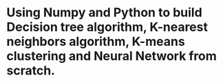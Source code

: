# Using Numpy and Python to build Decision tree algorithm, K-nearest neighbors algorithm, K-means clustering and Neural Network from scratch.
